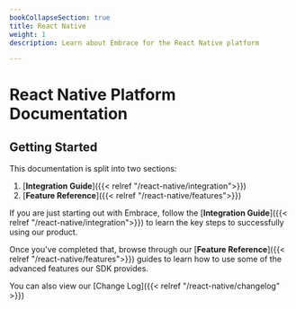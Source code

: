 ```yaml
---
bookCollapseSection: true
title: React Native
weight: 1
description: Learn about Embrace for the React Native platform

---
```

# React Native Platform Documentation

## Getting Started

This documentation is split into two sections:

1. \[**Integration Guide**\]({{< relref "/react-native/integration">}})
2. \[**Feature Reference**\]({{< relref "/react-native/features">}})

If you are just starting out with Embrace, follow the \[**Integration Guide**\]({{< relref "/react-native/integration">}}) to learn
the key steps to successfully using our product.

Once you've completed that, browse through our \[**Feature Reference**\]({{< relref "/react-native/features">}}) guides to learn how
to use some of the advanced features our SDK provides.

You can also view our [Change Log]({{< relref "/react-native/changelog" >}})